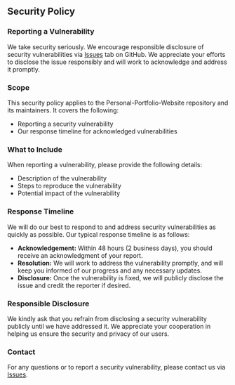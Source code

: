 ## Security Policy

### Reporting a Vulnerability

We take security seriously. We encourage responsible disclosure of security vulnerabilities via [Issues](https://github.com/your-username/Personal-Portfolio-Website/issues) tab on GitHub. We appreciate your efforts to disclose the issue responsibly and will work to acknowledge and address it promptly.

### Scope

This security policy applies to the Personal-Portfolio-Website repository and its maintainers. It covers the following:

- Reporting a security vulnerability
- Our response timeline for acknowledged vulnerabilities

### What to Include

When reporting a vulnerability, please provide the following details:

- Description of the vulnerability
- Steps to reproduce the vulnerability
- Potential impact of the vulnerability

### Response Timeline

We will do our best to respond to and address security vulnerabilities as quickly as possible. Our typical response timeline is as follows:

- **Acknowledgement:** Within 48 hours (2 business days), you should receive an acknowledgment of your report.
- **Resolution:** We will work to address the vulnerability promptly, and will keep you informed of our progress and any necessary updates.
- **Disclosure:** Once the vulnerability is fixed, we will publicly disclose the issue and credit the reporter if desired.

### Responsible Disclosure

We kindly ask that you refrain from disclosing a security vulnerability publicly until we have addressed it. We appreciate your cooperation in helping us ensure the security and privacy of our users.

### Contact

For any questions or to report a security vulnerability, please contact us via [Issues](https://github.com/your-username/Personal-Portfolio-Website/issues).
